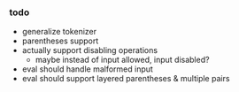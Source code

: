 ### todo
- generalize tokenizer
- parentheses support
- actually support disabling operations
	- maybe instead of input allowed, input disabled?
- eval should handle malformed input
- eval should support layered parentheses & multiple pairs

